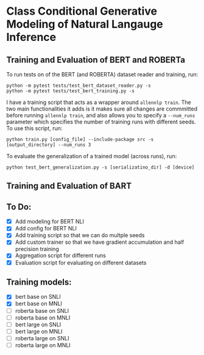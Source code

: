 # Class Conditional Generative Modeling of Natural Langauge Inference

## Training and Evaluation of BERT and ROBERTa
To run tests on of the BERT (and ROBERTA) dataset reader and training, run:
```
python -m pytest tests/test_bert_dataset_reader.py -s
python -m pytest tests/test_bert_training.py -s
```

I have a training script that acts as a wrapper around `allennlp train`. 
The two main functionalities it adds is it makes sure all changes are commmitted before running `allennlp train`, 
and also allows you to specify a `--num_runs` parameter which specifies the number of training runs with
different seeds. To use this script, run:
```
python train.py [config_file] --include-package src -s [output_directory] --num_runs 3
```

To evaluate the generalization of a trained model (across runs), run:
```
python test_bert_generalization.py -s [serializatino_dir] -d [device]
```

## Training and Evaluation of BART

## To Do:

- [x] Add modeling for BERT NLI
- [x] Add config for BERT NLI
- [x] Add training script so that we can do multple seeds
- [x] Add custom trainer so that we have gradient accumulation and half precision training
- [x] Aggregation script for different runs
- [x] Evaluation script for evaluating on different datasets

## Training models:
- [x] bert base on SNLI
- [x] bert base on MNLI
- [ ] roberta base on SNLI
- [ ] roberta base on MNLI
- [ ] bert large on SNLI
- [ ] bert large on MNLI
- [ ] roberta large on SNLI
- [ ] roberta large on MNLI
